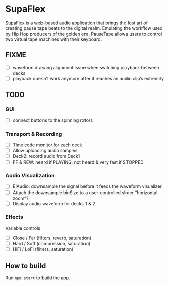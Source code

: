 # SupaFlex

SupaFlex is a web-based audio application that brings the lost art of creating pause tape beats to the digital realm. Emulating the workflow used by Hip Hop producers of the golden era, PauseTape allows users to control two virtual tape machines with their keyboard.

## FIXME

- [ ]  waveform drawing alignment issue when switching playback between decks
- [ ]  playback doesn’t work anymore after it reaches an audio clip’s extremity

## TODO

### GUI

- [ ]  connect buttons to the spinning rotors

### Transport & Recording

- [ ]  Time code monitor for each deck
- [ ]  Allow uploading audio samples
- [ ]  Deck2: record audio from Deck1
- [ ]  FF & REW: heard if PLAYING, not heard & very fast if STOPPED

### Audio Visualization

- [ ]  ElAudio: downsample the signal before it feeds the waveform visualizer
- [ ]  Attach the downsample binSize to a user-controlled slider “horizontal zoom”?
- [ ]  Display audio waveform for decks 1 & 2

### Effects

Variable controls

- [ ]  Close / Far (filters, reverb, saturation)
- [ ]  Hard / Soft (compression, saturation)
- [ ]  HiFi / LoFi (filters, saturation)

## How to build

Run `npm start` to build the app.
